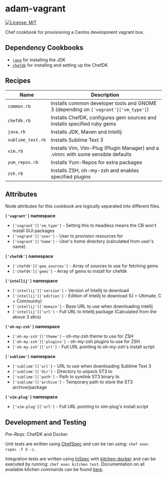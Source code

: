 # adam-vagrant
[![License: MIT](https://img.shields.io/badge/License-MIT-yellow.svg)](https://opensource.org/licenses/MIT)

Chef cookbook for provisioning a Centos development vagrant box.

[//]: # (TODO: Update recipes and attributes)

## Dependency Cookbooks
  - [`java`] for installing the JDK
  - [`chefdk`] for installing and setting up the ChefDK

## Recipes
| Name              | Description                                                                         |
|-------------------|-------------------------------------------------------------------------------------|
| `common.rb`       | Installs common developer tools and GNOME 3 (depending on `['vagrant']['vm_type']`) |
| `chefdk.rb`       | Installs ChefDK, configures gem sources and installs specified ruby gems            |
| `java.rb`         | Installs JDK, Maven and Intellij                                                    |
| `sublime_text.rb` | Installs Sublime Text 3                                                             |
| `vim.rb`          | Installs Vim, Vim-Plug (Plugin Manager) and a .vimrc with some sensible defaults    |
| `yum_repos.rb`    | Installs Yum-Repos for extra packages                                               |
| `zsh.rb`          | Installs ZSH, oh-my-zsh and enables specified plugins                               |

## Attributes
Node attributes for this cookbook are logically separated into different files.

**`['vagrant']` namespace**
 - `['vagrant']['vm_type']`    - Setting this to headless means the CB won't install GUI packages
 - `['vagrant']['user']`       - User to provision resources for
 - `['vagrant']['home']`       - User's home directory (calculated from user's name)

**`['chefdk']` namespace**
 - `['chefdk']['gem_sources']` - Array of sources to use for fetching gems
 - `['chefdk']['gems']`        - Array of gems to install for chefdk

**`['intellij']` namespace**
 - `['intellij']['version']`   - Version of Intellij to download
 - `['intellij']['edition']`   - Edition of Intellij to download (U = Ultimate, C = Community)
 - `['intellij']['domain']`    - Base URL to use when downloading intellij
 - `['intellij']['url']`       - Full URL to Intellij package (Calculated from the above 3 attrs)

**`['oh-my-zsh']` namespace**
 - `['oh-my-zsh']['theme']`    - oh-my-zsh theme to use for ZSH
 - `['oh-my-zsh']['plugins']`  - oh-my-zsh plugins to use for ZSH
 - `['oh-my-zsh']['url']`      - Full URL pointing to oh-my-zsh's install script

**`['sublime']` namespace**
 - `['sublime']['url']`        - URL to use when downloading Sublime Text 3
 - `['sublime']['dir']`        - Directory to unpack ST3 to
 - `['sublime']['path']`       - Path to symlink ST3 binary to
 - `['sublime']['archive']`    - Temporary path to store the ST3 archive/package

**`['vim-plug']` namespace**
 - `['vim-plug']['url']`       - Full URL pointing to vim-plug's install script

## Development and Testing
*Pre-Reqs:* ChefDK and Docker.

Unit tests are written using [ChefSpec] and can be ran using: `chef exec rspec -f d -c`.

Integration tests are written using [InSpec] with [kitchen-docker] and can be
executed by running: `chef exec kitchen test`. Documentation on all available
kitchen commands can be found [here](https://docs.chef.io/ctl_kitchen.html).

[`java`]: https://github.com/agileorbit-cookbooks/java
[`chefdk`]: https://github.com/RoboticCheese/chef-dk-chef
[ChefSpec]: https://github.com/sethvargo/chefspec
[InSpec]: https://github.com/chef/inspec
[kitchen-docker]: https://github.com/test-kitchen/kitchen-docker
